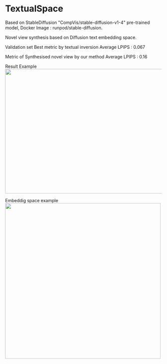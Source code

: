 # TextualSpace

Based on StableDiffusion "CompVis/stable-diffusion-v1-4" pre-trained model, Docker Image : runpod/stable-diffusion.

Novel view synthesis based on Diffusion text embedding space.

Validation set Best metric by textual inversion
Average LPIPS : 0.067

Metric of Synthesised novel view by our method
Average LPIPS : 0.16

Result Example
<br/>
<img src="https://github.com/thxxx/TextualSpace/assets/27672442/8b41a73a-ff53-447b-8b69-6df8ac8433e8" width="800" height="400"/>

Embeddig space example
<br/>
<img src="https://github.com/thxxx/TextualSpace/assets/27672442/c4a2ac67-c48c-4258-9298-130266d9c4ba" width="500" height="500"/>
